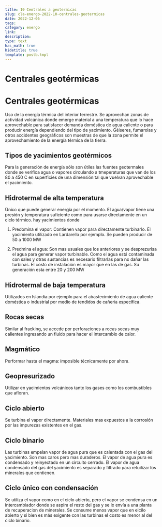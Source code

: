 ```yaml
---
title: 10 Centrales a geotermicas
slug: cla-energo-2022-10-centrales-geotermicas
date: 2022-12-05
tags: 
category: energo
link: 
description: 
type: text
has_math: true
hidetitle: true
template: postb.tmpl
---
```


Centrales geotérmicas
=====================

# Centrales geotérmicas

Uso de la energía térmica del interior terrestre. Se aprovechan zonas de actividad volcánica donde emerge material a una temperatura que lo hace aprovechable para satisfacer demanda doméstica de agua caliente o para producir energía dependiendo del tipo de yacimiento. Géiseres, fumarolas y otros accidentes geográficos son muestras de que la zona permite el aprovechamiento de la energía térmica de la tierra.

## Tipos de yacimientos geotérmicos

Para la generación de energía sólo son útiles las fuentes geotermales donde se verifica agua o vapores circulando a tmeperaturas que van de los 80 a 450 C en superficies de una dimensión tal que vuelvan aprovechable el yacimiento.

## Hidrotermal de alta temperatura

Único que puede generar energía por el momento. El agua/vapor tiene una presión y temperatura suficiente como para usarse directamente en un ciclo térmico. hay yacimientos donde

1. Predomina el vapor: Contienen vapor para directamente turbinarlo. El yacimiento  utilizado en Lardarello por ejemplo. Se pueden producir de 50 a 1000 MW

2. Predmina el agua: Son mas usuales que los anteriores y se desprezurisa el agua para generar vapor turbinable. Como el agua está contaminada con sales y otras sustancias es necesario filtrarlas para no dañar las turbinas. El costo de instalación es mayor que en las de gas. Su generación esta entre 20 y 200 MW

## Hidrotermal de baja temperatura

Utilizados en Islandia por ejemplo para el abastecimiento de agua caliente doméstica o industrial por medio de tendidos de cañería específica.

## Rocas secas

Similar al fracking, se accede por perforaciones a rocas secas muy calientes ingresando un fluido para hacer el intercambio de calor.

## Magmático

Performar hasta el magma: imposible técnicamente por ahora.

## Geopresurizado

Utilizar en yacimientos volcánicos tanto los gases como los combustibles que afloran.

## Ciclo abierto

Se turbina el vapor directamente. Materiales mas expuestos a la corrosión por las impurezas existentes en el gas.

## Ciclo binario

Las turbinas empelan vapor de agua pura que es calentada con el gas del yacimiento. Son mas caros pero mas duraderos. El vapor de agua pura es condensado y reinyectado en un circuito cerrado. El vapor de agua condensado del gas del yacimiento es separado y filtrado para retuilizar los minerales que contienen.  

## Ciclo único con condensación

Se utiliza el vapor como en el ciclo abierto, pero el vapor se condensa en un intercambiador donde se aspira el resto del gas y se lo envía a una planta de recuperacion de minerales. Se consume menos vapor que en elcilo abierto y si bien es más exigente con las turbinas el costo es menor al del ciclo binario.